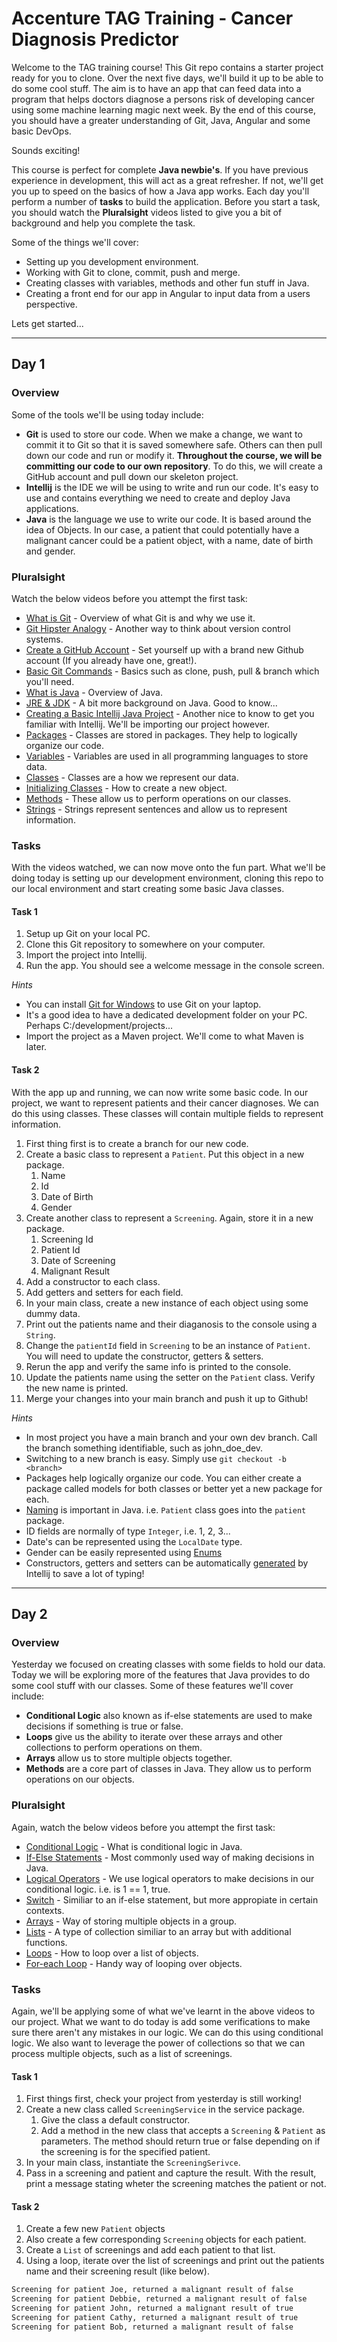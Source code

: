 # Accenture TAG Training - Cancer Diagnosis Predictor 

Welcome to the TAG training course! This Git repo contains a starter project ready for you to clone. Over the next five days, we'll build it up to be able to do some cool stuff. The aim is to have an app that can feed data into a program that helps doctors diagnose a persons risk of developing cancer using some machine learning magic next week. By the end of this course, you should have a greater understanding of Git, Java, Angular and some basic DevOps.   

Sounds exciting!

This course is perfect for complete **Java newbie's**. If you have previous experience in development, this will act as a great refresher. If not, we'll get you up to speed on the basics of how a Java app works. Each day you'll perform a number of **tasks** to build the application. Before you start a task, you should watch the **Pluralsight** videos listed to give you a bit of background and help you complete the task. 

Some of the things we'll cover:   

  - Setting up you development environment.
  - Working with Git to clone, commit, push and merge.
  - Creating classes with variables, methods and other fun stuff in Java.
  - Creating a front end for our app in Angular to input data from a users perspective.

Lets get started...

---
## Day 1

### Overview

Some of the tools we'll be using today include:

  - **Git** is used to store our code. When we make a change, we want to commit it to Git so that it is saved somewhere safe. Others can then pull down our code and run or modify it. **Throughout the course, we will be committing our code to our own repository**. To do this, we will create a GitHub account and pull down our skeleton project.
  - **Intellij** is the IDE we will be using to write and run our code. It's easy to use and contains everything we need to create and deploy Java applications.
  - **Java** is the language we use to write our code. It is based around the idea of Objects. In our case, a patient that could potentially have a malignant cancer could be a patient object, with a name, date of birth and gender. 

### Pluralsight

Watch the below videos before you attempt the first task:

* [What is Git] - Overview of what Git is and why we use it.
* [Git Hipster Analogy] - Another way to think about version control systems.
* [Create a GitHub Account] - Set yourself up with a brand new Github account (If you already have one, great!). 
* [Basic Git Commands] - Basics such as clone, push, pull & branch which you'll need.
* [What is Java] - Overview of Java.
* [JRE & JDK] - A bit more background on Java. Good to know...
* [Creating a Basic Intellij Java Project] - Another nice to know to get you familiar with Intellij. We'll be importing our project however.
* [Packages] - Classes are stored in packages. They help to logically organize our code.
* [Variables] - Variables are used in all programming languages to store data.
* [Classes] - Classes are a how we represent our data.
* [Initializing Classes] - How to create a new object.
* [Methods] - These allow us to perform operations on our classes.
* [Strings] - Strings represent sentences and allow us to represent information.

### Tasks

With the videos watched, we can now move onto the fun part. What we'll be doing today is setting up our development environment, cloning this repo to our local environment and start creating some basic Java classes.

#### Task 1
1. Setup up Git on your local PC.
2. Clone this Git repository to somewhere on your computer.
3. Import the project into Intellij.
4. Run the app. You should see a welcome message in the console screen.

*Hints*
* You can install [Git for Windows] to use Git on your laptop.
* It's a good idea to have a dedicated development folder on your PC. Perhaps C:/development/projects...
* Import the project as a Maven project. We'll come to what Maven is later.

#### Task 2
With the app up and running, we can now write some basic code. In our project, we want to represent patients and their cancer diagnoses. We can do this using classes. These classes will contain multiple fields to represent information.

1. First thing first is to create a branch for our new code. 
2. Create a basic class to represent a ```Patient```. Put this object in a new package.
    1. Name 
    2. Id 
    2. Date of Birth 
    3. Gender
3. Create another class to represent a ```Screening```. Again, store it in a new package.
    1. Screening Id 
    2. Patient Id
    3. Date of Screening
    4. Malignant Result
4. Add a constructor to each class.
5. Add getters and setters for each field.
6. In your main class, create a new instance of each object using some dummy data.
7. Print out the patients name and their diaganosis to the console using a ```String```.
8. Change the ```patientId``` field in ```Screening``` to be an instance of ```Patient```. You will need to update the constructor, getters & setters.
9. Rerun the app and verify the same info is printed to the console.
10. Update the patients name using the setter on the ```Patient``` class. Verify the new name is printed.
10. Merge your changes into your main branch and push it up to Github!

*Hints*
* In most project you have a main branch and your own dev branch. Call the branch something identifiable, such as john_doe_dev.
* Switching to a new branch is easy. Simply use ```git checkout -b <branch>```
* Packages help logically organize our code. You can either create a package called models for both classes or better yet a new package for each.
* [Naming] is important in Java. i.e. ```Patient``` class goes into the ```patient``` package. 
* ID fields are normally of type ```Integer```, i.e. 1, 2, 3...
* Date's can be represented using the ```LocalDate``` type.
* Gender can be easily represented using [Enums]
* Constructors, getters and setters can be automatically [generated] by Intellij to save a lot of typing!

[What is Git]: <https://app.pluralsight.com/course-player?clipId=3fd2f988-28c6-4cbb-8851-94de23080b51>
[Create a GitHub Account]: <https://app.pluralsight.com/course-player?clipId=0fba4e77-ad72-405f-bb1e-042a6de673cc>
[Git Hipster Analogy]: <https://app.pluralsight.com/course-player?clipId=e9ff6152-e93f-4b08-89eb-3788cf4d58ce>
[Basic Git Commands]: <https://app.pluralsight.com/course-player?clipId=acfe96df-3bb7-49a7-8054-9e3d72e2c638>
[What is Java]: <https://app.pluralsight.com/course-player?clipId=f7a9fd0c-1ee8-4628-b21c-ef5a3d246f72>
[JRE & JDK]: <https://app.pluralsight.com/course-player?clipId=da83e7db-4c5e-4307-aad5-0826861155e2>
[Creating a Basic Intellij Java Project]: <https://app.pluralsight.com/course-player?clipId=7e4f3268-9649-4891-bfe1-58764e5e11e9>
[Variables]: <https://app.pluralsight.com/course-player?clipId=11a5bc5d-1099-43c5-b773-43045ed9bf0e>
[Classes]: <https://app.pluralsight.com/course-player?clipId=6643ae8b-28b6-41fb-bba4-569ef4731e36>
[Initializing Classes]: <https://app.pluralsight.com/course-player?clipId=3e20bd6d-313e-457a-9d32-50a7b07fa095> 
[Methods]: <https://app.pluralsight.com/course-player?clipId=749e618f-c96d-4bd4-b189-40de5ace3cc2>
[Strings]: <https://app.pluralsight.com/course-player?clipId=51951ff1-78df-4253-841d-7e8fe9e5fc8c>
[Git for Windows]: <https://git-scm.com/download/win>
[Packages]: <https://app.pluralsight.com/course-player?clipId=19f914da-1abe-47dd-baf7-6018d4a14e07>
[LocalDate]: <http://tutorials.jenkov.com/java-date-time/localdate.html>
[Naming]: <https://www.javatpoint.com/java-naming-conventions>
[Enums]: <https://app.pluralsight.com/course-player?clipId=b0f36740-9708-4229-a7cd-ddaaf0ccbf86>
[generated]: <https://www.jetbrains.com/help/idea/generating-code.html>
---
## Day 2

### Overview

Yesterday we focused on creating classes with some fields to hold our data. Today we will be exploring more of the features that Java provides to do some cool stuff with our classes. Some of these features we'll cover include:
  - **Conditional Logic** also known as if-else statements are used to make decisions if something is true or false. 
  - **Loops** give us the ability to iterate over these arrays and other collections to perform operations on them.
  - **Arrays** allow us to store multiple objects together.
  - **Methods** are a core part of classes in Java. They allow us to perform operations on our objects. 

### Pluralsight

Again, watch the below videos before you attempt the first task:

* [Conditional Logic] - What is conditional logic in Java.
* [If-Else Statements] - Most commonly used way of making decisions in Java.
* [Logical Operators] - We use logical operators to make decisions in our conditional logic. i.e. is 1 == 1, true.
* [Switch] - Similiar to an if-else statement, but more appropiate in certain contexts. 
* [Arrays] - Way of storing multiple objects in a group.
* [Lists] - A type of collection similiar to an array but with additional functions.
* [Loops] - How to loop over a list of objects.
* [For-each Loop] - Handy way of looping over objects.

### Tasks

Again, we'll be applying some of what we've learnt in the above videos to our project. What we want to do today is add some verifications to make sure there aren't any mistakes in our logic. We can do this using conditional logic. We also want to leverage the power of collections so that we can process multiple objects, such as a list of screenings.

#### Task 1
1. First things first, check your project from yesterday is still working!
2. Create a new class called ```ScreeningService``` in the service package.
    1. Give the class a default constructor.
    2. Add a method in the new class that accepts a ```Screening``` & ```Patient``` as parameters. The method should return true or false depending on if the screening is for the specified patient.
3. In your main class, instantiate the ```ScreeningSerivce```. 
4. Pass in a screening and patient and capture the result. With the result, print a message stating wheter the screening matches the patient or not.

#### Task 2
1. Create a few new ```Patient``` objects 
2. Also create a few corresponding ```Screening``` objects for each patient.
3. Create a ```List``` of screenings and add each patient to that list.
4. Using a loop, iterate over the list of screenings and print out the patients name and their screening result (like below).

```sh
Screening for patient Joe, returned a malignant result of false
Screening for patient Debbie, returned a malignant result of false
Screening for patient John, returned a malignant result of true
Screening for patient Cathy, returned a malignant result of true
Screening for patient Bob, returned a malignant result of false
```

[Conditional Logic]: <https://app.pluralsight.com/course-player?clipId=08c83d54-1d3e-456a-b122-cb3673f607b3>
[If-Else Statements]: <https://app.pluralsight.com/course-player?clipId=a8930d13-7598-4dd4-b2c6-6b7b0af0f90a3>
[Logical Operators]: <https://app.pluralsight.com/course-player?clipId=967235c1-a424-41a4-9918-f9646086ee10>
[Switch]: <https://app.pluralsight.com/course-player?clipId=25d15753-fb1b-4fe8-a8e6-38224b46dab8>
[Loops]: <https://app.pluralsight.com/course-player?clipId=3ba624b3-c92c-448c-b7ee-c049d6efaf56>
[Arrays]: <https://app.pluralsight.com/course-player?clipId=03ae8d9a-388d-4b66-a5e3-d07ea816ea33>
[Lists]: <https://www.geeksforgeeks.org/list-interface-java-examples/>
[For-each Loop]: <https://app.pluralsight.com/course-player?clipId=212fb6c9-95bd-4f6b-8a26-11057209fae0>
